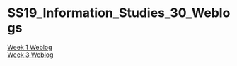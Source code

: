 # SS19_Information_Studies_30_Weblogs
[Week 1 Weblog](Week_1_blog.pdf)  
[Week 3 Weblog](Week_3_blog.pdf)
